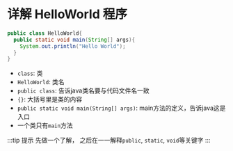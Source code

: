 # 详解 HelloWorld 程序

```java
public class HelloWorld{
  public static void main(String[] args){
    System.out.println("Hello World");
  }
}
```
- `class`: 类
- `HelloWorld`: 类名
- `public class`: 告诉java类名要与代码文件名一致
- `{}`: 大括号里是类的内容
- `public static void main(String[] args)`: main方法的定义，告诉java这是入口
- 一个类只有`main`方法

:::tip 提示
先做一个了解， 之后在一一解释`public`,  `static`, `void`等关键字
:::